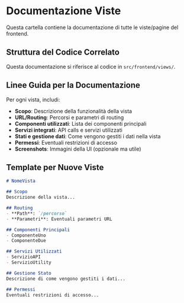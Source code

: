 # Documentazione Viste

Questa cartella contiene la documentazione di tutte le viste/pagine del frontend.

## Struttura del Codice Correlato

Questa documentazione si riferisce al codice in `src/frontend/views/`.

## Linee Guida per la Documentazione

Per ogni vista, includi:

- **Scopo**: Descrizione della funzionalità della vista
- **URL/Routing**: Percorsi e parametri di routing
- **Componenti utilizzati**: Lista dei componenti principali
- **Servizi integrati**: API calls e servizi utilizzati
- **Stati e gestione dati**: Come vengono gestiti i dati nella vista
- **Permessi**: Eventuali restrizioni di accesso
- **Screenshots**: Immagini della UI (opzionale ma utile)

## Template per Nuove Viste

```markdown
# NomeVista

## Scopo
Descrizione della vista...

## Routing
- **Path**: `/percorso`
- **Parametri**: Eventuali parametri URL

## Componenti Principali
- ComponenteUno
- ComponenteDue

## Servizi Utilizzati
- ServizioAPI
- ServizioUtility

## Gestione Stato
Descrizione di come vengono gestiti i dati...

## Permessi
Eventuali restrizioni di accesso...
``` 